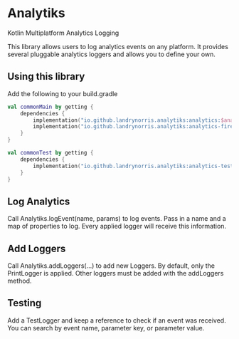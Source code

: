 Analytiks
=========

Kotlin Multiplatform Analytics Logging

This library allows users to log 
analytics events on any platform. It 
provides several pluggable analytics 
loggers and allows you to define your 
own.

Using this library
------------------

Add the following to your build.gradle

```kotlin
val commonMain by getting {
    dependencies {
        implementation("io.github.landrynorris.analytiks:analytics:$analytiksVersion")
        implementation("io.github.landrynorris.analytiks:analytics-firebase:$analytiksVersion") //for firebase integration
    }
}

val commonTest by getting {
    dependencies {
        implementation("io.github.landrynorris.analytiks:analytics-test:$analytiksVersion")
    }
}
```

Log Analytics
-------------

Call Analytiks.logEvent(name, params) to log events. Pass in a name and a map of properties to log.
Every applied logger will receive this information.

Add Loggers
-----------

Call Analytiks.addLoggers(...) to add new Loggers. By default, only the PrintLogger is
applied. Other loggers must be added with the addLoggers method.

Testing
-------

Add a TestLogger and keep a reference to check if an event was received. You can search
by event name, parameter key, or parameter value.
